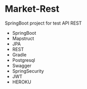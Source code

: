 # Market-Rest
SpringBoot project for test API REST

- SpringBoot
- Mapstruct
- JPA
- REST
- Gradle
- Postgresql
- Swagger
- SpringSecurity
- JWT
- HEROKU
